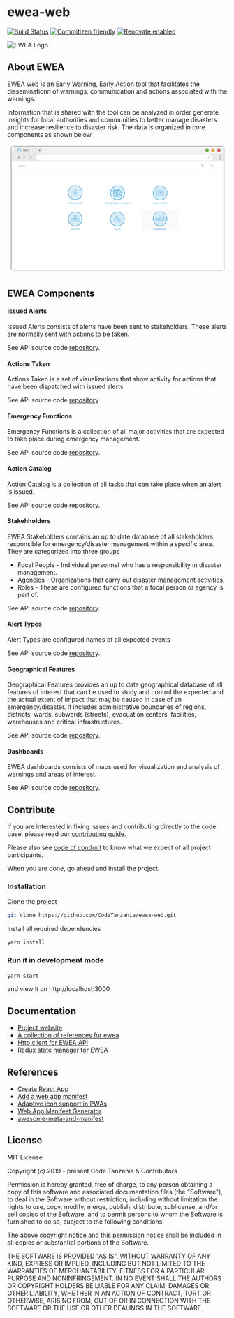 # ewea-web

[![Build Status](https://travis-ci.com/CodeTanzania/ewea-web.svg?branch=develop)](https://travis-ci.org/CodeTanzania/ewea-web)
[![Commitizen friendly](https://img.shields.io/badge/commitizen-friendly-brightgreen.svg)](http://commitizen.github.io/cz-cli/)
[![Renovate enabled](https://img.shields.io/badge/renovate-enabled-brightgreen.svg)](https://renovatebot.com/)

<img src="docs/images/logo.svg" 
alt="EWEA Logo" width="100" height="auto" />

## About EWEA

EWEA web is an Early Warning, Early Action tool that facilitates the disseminationn of warnings, communication and actions associated with the warnings.

Information that is shared with the tool can be analyzed in order generate insights for local authorities and communities to better manage disasters and increase resilience to disaster risk. The data is organized in core components as shown below.

![EWEA Homepage](docs/images/home.png 'EWEA Homepage')

## EWEA Components

#### Issued Alerts

Issued Alerts consists of alerts have been sent to stakeholders. These alerts are normally sent with actions to be taken.

See API source code [repository](https://github.com/CodeTanzania/emis-alert).

#### Actions Taken

Actions Taken is a set of visualizations that show activity for actions that have been dispatched with issued alerts

See API source code [repository](https://github.com/CodeTanzania/emis-stakeholder).

#### Emergency Functions

Emergency Functions is a collection of all major activities that are expected to take place during emergency management.

See API source code [repository](https://github.com/CodeTanzania/emis-stakeholder).

#### Action Catalog

Action Catalog is a collection of all tasks that can take place when an alert is issued.

See API source code [repository](https://github.com/CodeTanzania/emis-stakeholder).

#### Stakehholders

EWEA Stakeholders contains an up to date database of all stakeholders responsible for emergency/disaster management within a specific area. They are categorized into three groups

- Focal People - Individual personnel who has a responsibility in disaster management.
- Agencies - Organizations that carry out disaster management activities.
- Roles - These are configured functions that a focal person or agency is part of.

See API source code [repository](https://github.com/CodeTanzania/emis-stakeholder).

#### Alert Types

Alert Types are configured names of all expected events

See API source code [repository](https://github.com/CodeTanzania/emis-alert).

#### Geographical Features

Geographical Features provides an up to date geographical database of all features of interest that can be used to study and control the expected and the actual extent of impact that may be caused in case of an emergency/disaster. It includes administrative boundaries of regions, districts, wards, subwards (streets), evacuation centers, facilities, warehouses and critical infrastructures.

See API source code [repository](https://github.com/CodeTanzania/emis-feature).

#### Dashboards

EWEA dashboards consists of maps used for visualization and analysis of warnings and areas of interest.

See API source code [repository]().

## Contribute

If you are interested in fixing issues and contributing directly to the code base, please read our [contributing guide](https://github.com/CodeTanzania/ewea-web/blob/develop/CONTRIBUTING.md).

Please also see [code of conduct](https://github.com/CodeTanzania/ewea-web/blob/develop/CONTRIBUTING.md) to know what we expect of all project participants.

When you are done, go ahead and install the project.

### Installation

Clone the project

```sh
git clone https://github.com/CodeTanzania/ewea-web.git
```

Install all required dependencies

```sh
yarn install
```

### Run it in development mode

```sh
yarn start
```

and view it on http://localhost:3000

## Documentation

- [Project website]()
- [A collection of references for ewea]()
- [Http client for EWEA API](https://github.com/CodeTanzania/ewea-api-client)
- [Redux state manager for EWEA](https://github.com/CodeTanzania/ewea-api-states)

## References
- [Create React App](https://create-react-app.dev/)
- [Add a web app manifest](https://web.dev/add-manifest/)
- [Adaptive icon support in PWAs](https://web.dev/maskable-icon/)
- [Web App Manifest Generator](https://app-manifest.firebaseapp.com/)
- [awesome-meta-and-manifest](https://github.com/gokulkrishh/awesome-meta-and-manifest)

## License

MIT License

Copyright (c) 2019 - present Code Tanzania & Contributors

Permission is hereby granted, free of charge, to any person obtaining a copy of this software and associated documentation files (the "Software"), to deal in the Software without restriction, including without limitation the rights to use, copy, modify, merge, publish, distribute, sublicense, and/or sell copies of the Software, and to permit persons to whom the Software is furnished to do so, subject to the following conditions:

The above copyright notice and this permission notice shall be included in all copies or substantial portions of the Software.

THE SOFTWARE IS PROVIDED "AS IS", WITHOUT WARRANTY OF ANY KIND, EXPRESS OR IMPLIED, INCLUDING BUT NOT LIMITED TO THE WARRANTIES OF MERCHANTABILITY, FITNESS FOR A PARTICULAR PURPOSE AND NONINFRINGEMENT. IN NO EVENT SHALL THE AUTHORS OR COPYRIGHT HOLDERS BE LIABLE FOR ANY CLAIM, DAMAGES OR OTHER LIABILITY, WHETHER IN AN ACTION OF CONTRACT, TORT OR OTHERWISE, ARISING FROM, OUT OF OR IN CONNECTION WITH THE SOFTWARE OR THE USE OR OTHER DEALINGS IN THE SOFTWARE.
